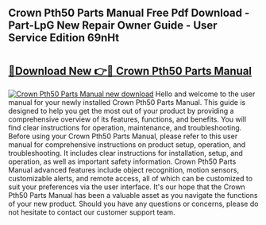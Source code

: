 ## Crown Pth50 Parts Manual Free Pdf Download - Part-LpG New Repair Owner Guide - User Service Edition 69nHt

# <h2><a href="http://bc21322.oget.top/?id=Crown+Pth50+Parts+Manual">🔗Download New 👉🔴 Crown Pth50 Parts Manual</a></h2>

[![Crown Pth50 Parts Manual new download](https://i.imgur.com/5g1atiW.png)](http://bc21322.oget.top/?id=Crown+Pth50+Parts+Manual)
Hello and welcome to the user manual for your newly installed Crown Pth50 Parts Manual. This guide is designed to help you get the most out of your product by providing a comprehensive overview of its features, functions, and benefits. You will find clear instructions for operation, maintenance, and troubleshooting. Before using your Crown Pth50 Parts Manual, please refer to this user manual for comprehensive instructions on product setup, operation, and troubleshooting. It includes clear instructions for installation, setup, and operation, as well as important safety information. Crown Pth50 Parts Manual advanced features include object recognition, motion sensors, customizable alerts, and remote access, all of which can be customized to suit your preferences via the user interface. It's our hope that the Crown Pth50 Parts Manual has been a valuable asset as you navigate the functions of your new product. Should you have any questions or concerns, please do not hesitate to contact our customer support team.
